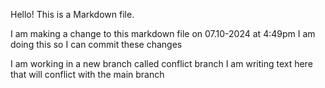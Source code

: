 Hello!
This is a Markdown file.

I am making a change to this markdown file on 07.10-2024 at 4:49pm
I am doing this so I can commit these changes 


I am working in a new branch called conflict branch
I am writing text here that will conflict with the main branch